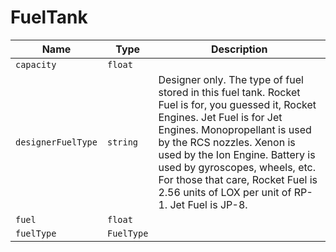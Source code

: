 # FuelTank


|Name|Type|Description|
|--|--|--|
|`capacity`|`float`||
|`designerFuelType`|`string`|Designer only. The type of fuel stored in this fuel tank.  Rocket Fuel is for, you guessed it, Rocket Engines.  Jet Fuel is for Jet Engines.  Monopropellant is used by the RCS nozzles.  Xenon is used by the Ion Engine.  Battery is used by gyroscopes, wheels, etc.  For those that care, Rocket Fuel is 2.56 units of LOX per unit of RP-1. Jet Fuel is JP-8.|
|`fuel`|`float`||
|`fuelType`|`FuelType`||


